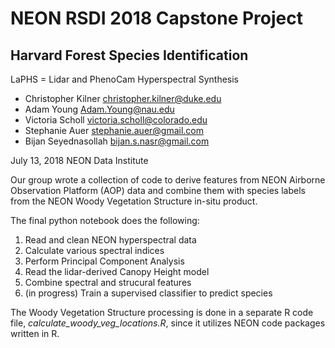 # NEON RSDI 2018 Capstone Project
## Harvard Forest Species Identification

LaPHS = Lidar and PhenoCam Hyperspectral Synthesis 

* Christopher Kilner      christopher.kilner@duke.edu
* Adam Young              Adam.Young@nau.edu
* Victoria Scholl         victoria.scholl@colorado.edu
* Stephanie Auer          stephanie.auer@gmail.com
* Bijan Seyednasollah     bijan.s.nasr@gmail.com

July 13, 2018 NEON Data Institute

Our group wrote a collection of code to derive features from NEON Airborne Observation Platform (AOP) data and combine 
them with species labels from the NEON Woody Vegetation Structure in-situ product. 

The final python notebook does the following: 

1. Read and clean NEON hyperspectral data
2. Calculate various spectral indices
3. Perform Principal Component Analysis
4. Read the lidar-derived Canopy Height model 
5. Combine spectral and strucural features 
6. (in progress) Train a supervised classifier to predict species 

The Woody Vegetation Structure processing is done in a separate R code file, *calculate_woody_veg_locations.R*, since it 
utilizes NEON code packages written in R. 
